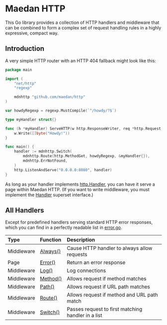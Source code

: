 # Maedan HTTP

This Go library provides a collection of HTTP handlers and middleware that can be combined to form a complex set of request handling rules in a highly expressive, compact way.

## Introduction

A very simple HTTP router with an HTTP 404 fallback might look like this:

```go
package main

import (
	"net/http"
	"regexp"

	mdnhttp "github.com/maedan/http"
)

var howdyRegexp = regexp.MustCompile(`^/howdy/?$`)

type myHandler struct{}

func (h *myHandler) ServeHTTP(w http.ResponseWriter, req *http.Request) {
	w.Write([]byte("Howdy!"))
}

func main() {
	handler := mdnhttp.Switch(
		mdnhttp.Route(http.MethodGet, howdyRegexp, &myHandler{}),
		mdnhttp.ErrNotFound,
	)
	http.ListenAndServe("0.0.0.0:8080", handler)
}
```

As long as your handler implements [http.Handler](https://golang.org/pkg/net/http/#Handler), you can have it serve a page within Maedan HTTP. (If you want to write middleware, you must implement the [Handler](./http.go) superset interface.)

## All Handlers

Except for predefined handlers serving standard HTTP error responses, which you can find in a perfectly readable list in [error.go](./error.go).

| Type | Function | Description |
|:-----|:---------|:------------|
| Middleware | [Always()](./always.go) | Cause HTTP handler to always allow requests |
| Page | [Error()](./error.go) | Return an error response |
| Middleware | [Log()](./log.go) | Log connections |
| Middleware | [Method()](./method.go) | Allows request if method matches |
| Middleware | [Path()](./path.go) | Allows request if URL path matches |
| Middleware | [Route()](./route.go) | Allows request if method and URL path match |
| Middleware | [Switch()](./switch.go) | Passes request to first matching handler in a list |
